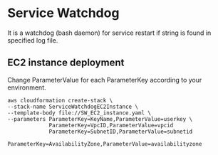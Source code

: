 # Service Watchdog

It is a watchdog (bash daemon) for service restart if string is found in specified log file.

## EC2 instance deployment

Change ParameterValue for each ParameterKey according to your environment.
```
aws cloudformation create-stack \
--stack-name ServiceWatchdogEC2Instance \
--template-body file://SW_EC2_instance.yaml \
--parameters ParameterKey=KeyName,ParameterValue=userkey \
             ParameterKey=VpcID,ParameterValue=vpcid
             ParameterKey=SubnetID,ParameterValue=subnetid
             ParameterKey=AvailabilityZone,ParameterValue=availabilityzone
```